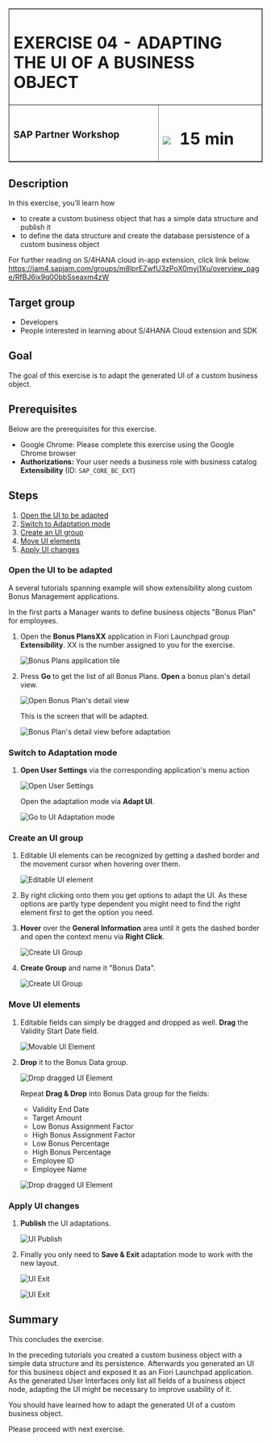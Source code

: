 <table width=100% border=>
<tr><td colspan=2><h1>EXERCISE 04 - ADAPTING THE UI OF A BUSINESS OBJECT</h1></td></tr>
<tr><td><h3>SAP Partner Workshop</h3></td><td><h1><img src="images/clock.png"> &nbsp;15 min</h1></td></tr>
</table>


## Description
In this exercise, you’ll learn how 

* to create a custom business object that has a simple data structure and publish it
* to define the data structure and create the database persistence of a custom business object


For further reading on S/4HANA cloud in-app extension, click link below.
<https://jam4.sapjam.com/groups/m8lprEZwfU3zPoX0myj1Xu/overview_page/RfBJ6ix9q00bbSseaxm4zW>


## Target group

* Developers
* People interested in learning about S/4HANA Cloud extension and SDK  


## Goal

The goal of this exercise is to adapt the generated UI of a custom business object.


## Prerequisites
  
Below are the prerequisites for this exercise.

* Google Chrome: Please complete this exercise using the Google Chrome browser
* **Authorizations:** Your user needs a business role with business catalog **Extensibility** (ID: `SAP_CORE_BC_EXT`)

## Steps

1. [Open the UI to be adapted](#open-the-ui-to-be-adapted)
1. [Switch to Adaptation mode](#switch-to-adaptation-mode)
1. [Create an UI group](#create-an-ui-group)
1. [Move UI elements](#move-ui-elements)
1. [Apply UI changes](#apply-ui-changes)


### <a name="open-the-ui-to-be-adapted"></a> Open the UI to be adapted

A several tutorials spanning example will show extensibility along custom Bonus Management applications.

In the first parts a Manager wants to define business objects "Bonus Plan" for employees. 

1. Open the **Bonus PlansXX** application in Fiori Launchpad group **Extensibility**.  XX is the number assigned to you for the exercise.

	![Bonus Plans application tile](images/1.png)
1. Press **Go** to get the list of all Bonus Plans. **Open** a bonus plan's detail view.

	![Open Bonus Plan's detail view](images/2.png)

	This is the screen that will be adapted.
	
	![Bonus Plan's detail view before adaptation](images/3.png)

### <a name="switch-to-adaptation-mode"></a> Switch to Adaptation mode

1. **Open User Settings** via the corresponding application's menu action

	![Open User Settings](images/4.png)

	Open the adaptation mode via **Adapt UI**.
	
	![Go to UI Adaptation mode](images/5.png)  

### <a name="create-an-ui-group"></a> Create an UI group

1. Editable UI elements can be recognized by getting a dashed border and the movement cursor when hovering over them.

	![Editable UI element](images/6.png)

1. By right clicking onto them you get options to adapt the UI. As these options are partly type dependent you might need to find the right element first to get the option you need.

1. **Hover** over the **General Information** area until it gets the dashed border and open the context menu via **Right Click**.

	![Create UI Group](images/7.png)
1. **Create Group** and name it "Bonus Data". 

	![Create UI Group](images/8.png) 

### <a name="move-ui-elements"></a> Move UI elements

1. Editable fields can simply be dragged and dropped as well. **Drag** the Validity Start Date field.

	![Movable UI Element](images/9.png)

1. **Drop** it to the Bonus Data group.

	![Drop dragged UI Element](images/10.png) 

	Repeat **Drag & Drop** into Bonus Data group for the fields:

	- Validity End Date
	- Target Amount
	- Low Bonus Assignment Factor
	- High Bonus Assignment Factor
	- Low Bonus Percentage
	- High Bonus Percentage
	- Employee ID
	- Employee Name

	![Drop dragged UI Element](images/11.png)

### <a name="apply-ui-changes"></a> Apply UI changes

1. **Publish** the UI adaptations.

	![UI Publish](images/12.png)

1. Finally you only need to **Save & Exit** adaptation mode to work with the new layout.

	![UI Exit](images/13.png)
	
	![UI Exit](images/14.png)

## Summary
This concludes the exercise. 

In the preceding tutorials you created a custom business object with a simple data structure and its persistence. Afterwards you generated an UI for this business object and exposed it as an Fiori Launchpad application.
As the generated User Interfaces only list all fields of a business object node, adapting the UI might be necessary to improve usability of it.

You should have learned how to adapt the generated UI of a custom business object. 

Please proceed with next exercise.
